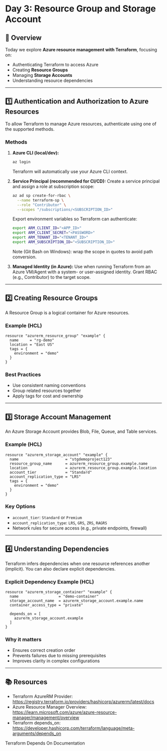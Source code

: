# Day 3: Resource Group and Storage Account

## 📌 Overview
Today we explore **Azure resource management with Terraform**, focusing on:
- Authenticating Terraform to access Azure
- Creating **Resource Groups**
- Managing **Storage Accounts**
- Understanding resource dependencies

---

## 1️⃣ Authentication and Authorization to Azure Resources

To allow Terraform to manage Azure resources, authenticate using one of the supported methods.

### Methods
1. **Azure CLI (local/dev):**
   ```bash
   az login
   ```
   Terraform will automatically use your Azure CLI context.

2. **Service Principal (recommended for CI/CD):**
   Create a service principal and assign a role at subscription scope:
   ```bash
   az ad sp create-for-rbac \
     --name terraform-sp \
     --role "Contributor" \
     --scopes "/subscriptions/<SUBSCRIPTION_ID>"
   ```
   Export environment variables so Terraform can authenticate:
   ```bash
   export ARM_CLIENT_ID="<APP_ID>"
   export ARM_CLIENT_SECRET="<PASSWORD>"
   export ARM_TENANT_ID="<TENANT_ID>"
   export ARM_SUBSCRIPTION_ID="<SUBSCRIPTION_ID>"
   ```
   Note (Git Bash on Windows): wrap the scope in quotes to avoid path conversion.

3. **Managed Identity (in Azure):**
   Use when running Terraform from an Azure VM/Agent with a system- or user-assigned identity. Grant RBAC (e.g., Contributor) to the target scope.

---

## 2️⃣ Creating Resource Groups

A Resource Group is a logical container for Azure resources.

### Example (HCL)
```hcl
resource "azurerm_resource_group" "example" {
  name     = "rg-demo"
  location = "East US"
  tags = {
    environment = "demo"
  }
}
```

### Best Practices
- Use consistent naming conventions
- Group related resources together
- Apply tags for cost and ownership

---

## 3️⃣ Storage Account Management

An Azure Storage Account provides Blob, File, Queue, and Table services.

### Example (HCL)
```hcl
resource "azurerm_storage_account" "example" {
  name                     = "stgdemoproject123"
  resource_group_name      = azurerm_resource_group.example.name
  location                 = azurerm_resource_group.example.location
  account_tier             = "Standard"
  account_replication_type = "LRS"
  tags = {
    environment = "demo"
  }
}
```

### Key Options
- `account_tier`: `Standard` or `Premium`
- `account_replication_type`: `LRS`, `GRS`, `ZRS`, `RAGRS`
- Network rules for secure access (e.g., private endpoints, firewall)

---

## 4️⃣ Understanding Dependencies

Terraform infers dependencies when one resource references another (implicit). You can also declare explicit dependencies.

### Explicit Dependency Example (HCL)
```hcl
resource "azurerm_storage_container" "example" {
  name                  = "demo-container"
  storage_account_name  = azurerm_storage_account.example.name
  container_access_type = "private"

  depends_on = [
    azurerm_storage_account.example
  ]
}
```

### Why it matters
- Ensures correct creation order
- Prevents failures due to missing prerequisites
- Improves clarity in complex configurations

---

## 📚 Resources
- Terraform AzureRM Provider: https://registry.terraform.io/providers/hashicorp/azurerm/latest/docs
- Azure Resource Manager Overview: https://learn.microsoft.com/azure/azure-resource-manager/management/overview
- Terraform depends_on: https://developer.hashicorp.com/terraform/language/meta-arguments/depends_on


Terraform Depends On Documentation
